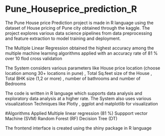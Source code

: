 # Pune_Houseprice_prediction_R
The Pune House price Prediction project is made in R language using the dataset of House pricing of Pune city obtained through the kaggle. The project explores various data science pipelines from data preprocessing and feature extraction to model training and deployment. 

The Multiple Linear Regression obtained the highest accuracy among the multiple machine learning algorithms applied with an accuracy rate of 81 % over 10 flod cross validation

The System considers various parameters like House price location (choose location among 30+ locations in pune) , Total Sq.feet size of the House , Total BHK size (1,2 or more) , number of bathrooms and number of Bedrooms

The code is written in R language which supports data analysis and exploratory data analysis at a higher rate. The System also uses various visualizatiosn Techniques like Plotly , ggplot and matplotlib for visualization

#Algorithms Applied
Multiple linear regression (81 %)
Suppport vector Machine (SVM)
Random Forest (RF)
Decision Tree (DT)

The frontend interface is created using the shiny package in R language


